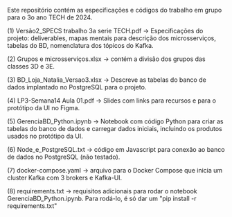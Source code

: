 Este repositório contém as especificações e códigos do trabalho em grupo para o 3o ano TECH de 2024.

(1) Versão2_SPECS trabalho 3a serie TECH.pdf -> Especificações do projeto: deliverables, mapas mentais para descrição dos microsserviços, tabelas do BD, nomenclatura dos tópicos do Kafka.

(2) Grupos e microsserviços.xlsx -> contém a divisão dos grupos das classes 3D e 3E.

(3) BD_Loja_Natalia_Versao3.xlsx -> Descreve as tabelas do banco de dados implantado no PostgreSQL para o projeto.

(4) LP3-Semana14 Aula 01.pdf -> Slides com links para recursos e para o protótipo da UI no Figma.

(5) GerenciaBD_Python.ipynb -> Notebook com código Python para criar as tabelas do banco de dados e carregar dados iniciais, incluindo os produtos usados no protótipo da UI.

(6) Node_e_PostgreSQL.txt -> código em Javascript para conexão ao banco de dados no PostgreSQL (não testado).

(7) docker-compose.yaml -> arquivo para o Docker Compose que inicia um cluster Kafka com 3 brokers e Kafka-UI.

(8) requirements.txt -> requisitos adicionais para rodar o notebook GerenciaBD_Python.ipynb. Para rodá-lo, é só dar um "pip install -r requirements.txt"

